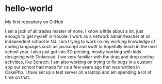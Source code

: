 # hello-world
My first repository on GitHub

I am a jack of all trades master of none, I know a little about a lot, just enough to get myself in trouble.  I work as a network admin/teacher at an independent school in NJ.  I am trying to work on my working knowledge of coding languages such as javascript and swift to hopefully teach in the next school year.  I also just got into 3D printing, mostly working with kids designing with Tinkercad.  I am very familiar with the drag and drop coding activities, like Scratch.  I am also working on trying to fix bugs in a custom app our school had made for us a few years ago that was written in CakePhp.  I have set up a test server on a laptop and am spending a lot of time on that.  
